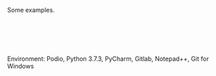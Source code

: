 Some examples.

<br><br><br><br>

Environment: Podio, Python 3.7.3, PyCharm, Gitlab, Notepad++, Git for Windows
